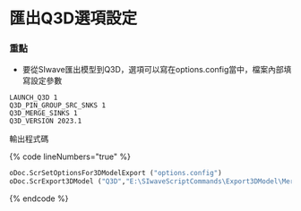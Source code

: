 # 匯出Q3D選項設定

### 重點

* 要從SIwave匯出模型到Q3D，選項可以寫在options.config當中，檔案內部填寫設定參數

```
LAUNCH_Q3D 1 
Q3D_PIN_GROUP_SRC_SNKS 1
Q3D_MERGE_SINKS 1
Q3D_VERSION 2023.1
```

輸出程式碼

{% code lineNumbers="true" %}
```python
oDoc.ScrSetOptionsFor3DModelExport ("options.config")
oDoc.ScrExport3DModel ("Q3D","E:\SIwaveScriptCommands\Export3DModel\MergeSinks.aedt")
```
{% endcode %}

